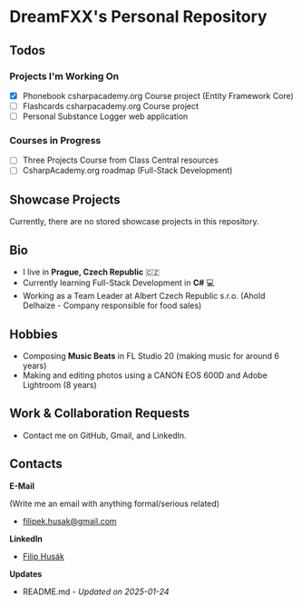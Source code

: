 # DreamFXX's Personal Repository

## Todos

### Projects I'm Working On

- [x] Phonebook csharpacademy.org Course project (Entity Framework Core)
- [ ] Flashcards csharpacademy.org Course project
- [ ] Personal Substance Logger web application

### Courses in Progress

- [ ] Three Projects Course from Class Central resources
- [ ] CsharpAcademy.org roadmap (Full-Stack Development)

## Showcase Projects

Currently, there are no stored showcase projects in this repository.

## Bio

- I live in **Prague, Czech Republic** 🇨🇿
- Currently learning Full-Stack Development in **C#** 💻
- Working as a Team Leader at Albert Czech Republic s.r.o. (Ahold Delhaize - Company responsible for food sales)

## Hobbies

- Composing **Music Beats** in FL Studio 20 (making music for around 6 years)
- Making and editing photos using a CANON EOS 600D and Adobe Lightroom (8 years)

## Work & Collaboration Requests

- Contact me on GitHub, Gmail, and LinkedIn.

## Contacts

**E-Mail**

(Write me an email with anything formal/serious related)
- filipek.husak@gmail.com

**LinkedIn**

- [Filip Husák](https://www.linkedin.com/in/filip-hus%C3%A1k-8a1216336)

**Updates**

- README.md - *Updated on 2025-01-24*
